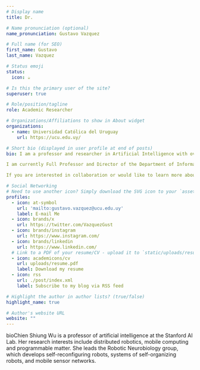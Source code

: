 ```yaml
---
# Display name
title: Dr.

# Name pronunciation (optional)
name_pronunciation: Gustavo Vazquez

# Full name (for SEO)
first_name: Gustavo
last_name: Vazquez

# Status emoji
status:
  icon: ☕️

# Is this the primary user of the site?
superuser: true

# Role/position/tagline
role: Academic Researcher

# Organizations/Affiliations to show in About widget
organizations:
  - name: Universidad Católica del Uruguay
    url: https://ucu.edu.uy/

# Short bio (displayed in user profile at end of posts)
bio: I am a professor and researcher in Artificial Intelligence with over 20 years of experience. My work focuses on Hyperdimensional Computing (HDC), explainable machine learning, and graph-based representations for molecules and polymers. I lead a research project on symbolic reasoning with high-dimensional vectors and the integration of attention mechanisms in graph classification.

I am currently Full Professor and Director of the Department of Informatics at Universidad Católica del Uruguay, where I also teach courses on AI, machine learning, Programming and Discrete-Events Simulation. My research combines formal methods with practical applications in materials science, bioinformatics, and data-driven discovery.

If you are interested in collaboration or would like to learn more about my work, feel free to get in touch.

# Social Networking
# Need to use another icon? Simply download the SVG icon to your `assets/media/icons/` folder.
profiles:
  - icon: at-symbol
    url: 'mailto:gustavo.vazquez@ucu.edu.uy'
    label: E-mail Me
  - icon: brands/x
    url: https://twitter.com/VazquezGust
  - icon: brands/instagram
    url: https://www.instagram.com/
  - icon: brands/linkedin
    url: https://www.linkedin.com/
  # Link to a PDF of your resume/CV - upload it to `static/uploads/resume.pdf`
  - icon: academicons/cv
    url: uploads/resume.pdf
    label: Download my resume
  - icon: rss
    url: ./post/index.xml
    label: Subscribe to my blog via RSS feed

# Highlight the author in author lists? (true/false)
highlight_name: true

# Author's website URL
website: ""
---
```


bioChien Shiung Wu is a professor of artificial intelligence at the Stanford AI Lab. Her research interests include
distributed robotics, mobile computing and programmable matter. She leads the Robotic Neurobiology group, which develops
self-reconfiguring robots, systems of self-organizing robots, and mobile sensor networks.
